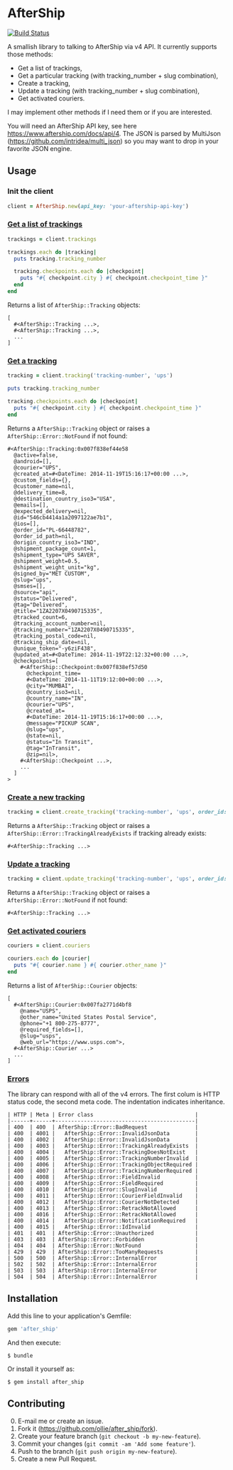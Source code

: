 # AfterShip

[![Build Status](https://travis-ci.org/ollie/after_ship.svg?branch=master)](https://travis-ci.org/ollie/after_ship)

A smallish library to talking to AfterShip via v4 API. It currently supports
those methods:

* Get a list of trackings,
* Get a particular tracking (with tracking_number + slug combination),
* Create a tracking,
* Update a tracking (with tracking_number + slug combination),
* Get activated couriers.

I may implement other methods if I need them or if you are interested.

You will need an AfterShip API key, see here https://www.aftership.com/docs/api/4.
The JSON is parsed by MultiJson (https://github.com/intridea/multi_json) so
you may want to drop in your favorite JSON engine.

## Usage

### Init the client

```ruby
client = AfterShip.new(api_key: 'your-aftership-api-key')
```

### [Get a list of trackings][trackings_url]

```ruby
trackings = client.trackings

trackings.each do |tracking|
  puts tracking.tracking_number

  tracking.checkpoints.each do |checkpoint|
    puts "#{ checkpoint.city } #{ checkpoint.checkpoint_time }"
  end
end
```

Returns a list of `AfterShip::Tracking` objects:

```
[
  #<AfterShip::Tracking ...>,
  #<AfterShip::Tracking ...>,
  ...
]
```

### [Get a tracking][tracking_url]

```ruby
tracking = client.tracking('tracking-number', 'ups')

puts tracking.tracking_number

tracking.checkpoints.each do |checkpoint|
  puts "#{ checkpoint.city } #{ checkpoint.checkpoint_time }"
end
```

Returns a `AfterShip::Tracking` object or raises a `AfterShip::Error::NotFound` if not found:

```
#<AfterShip::Tracking:0x007f838ef44e58
  @active=false,
  @android=[],
  @courier="UPS",
  @created_at=#<DateTime: 2014-11-19T15:16:17+00:00 ...>,
  @custom_fields={},
  @customer_name=nil,
  @delivery_time=8,
  @destination_country_iso3="USA",
  @emails=[],
  @expected_delivery=nil,
  @id="546cb4414a1a2097122ae7b1",
  @ios=[],
  @order_id="PL-66448782",
  @order_id_path=nil,
  @origin_country_iso3="IND",
  @shipment_package_count=1,
  @shipment_type="UPS SAVER",
  @shipment_weight=0.5,
  @shipment_weight_unit="kg",
  @signed_by="MET CUSTOM",
  @slug="ups",
  @smses=[],
  @source="api",
  @status="Delivered",
  @tag="Delivered",
  @title="1ZA2207X0490715335",
  @tracked_count=6,
  @tracking_account_number=nil,
  @tracking_number="1ZA2207X0490715335",
  @tracking_postal_code=nil,
  @tracking_ship_date=nil,
  @unique_token="-y6ziF438",
  @updated_at=#<DateTime: 2014-11-19T22:12:32+00:00 ...>,
  @checkpoints=[
    #<AfterShip::Checkpoint:0x007f838ef57d50
      @checkpoint_time=
      #<DateTime: 2014-11-11T19:12:00+00:00 ...>,
      @city="MUMBAI",
      @country_iso3=nil,
      @country_name="IN",
      @courier="UPS",
      @created_at=
      #<DateTime: 2014-11-19T15:16:17+00:00 ...>,
      @message="PICKUP SCAN",
      @slug="ups",
      @state=nil,
      @status="In Transit",
      @tag="InTransit",
      @zip=nil>,
    #<AfterShip::Checkpoint ...>,
    ...
  ]
>
```

### [Create a new tracking][create_tracking_url]

```ruby
tracking = client.create_tracking('tracking-number', 'ups', order_id: 'external-id')
```

Returns a `AfterShip::Tracking` object or raises a `AfterShip::Error::TrackingAlreadyExists`
if tracking already exists:

```
#<AfterShip::Tracking ...>
```

### [Update a tracking][update_tracking_url]

```ruby
tracking = client.update_tracking('tracking-number', 'ups', order_id: 'external-id')
```

Returns a `AfterShip::Tracking` object or raises a `AfterShip::Error::NotFound` if not found:

```
#<AfterShip::Tracking ...>
```

### [Get activated couriers][couriers_url]

```ruby
couriers = client.couriers

couriers.each do |courier|
  puts "#{ courier.name } #{ courier.other_name }"
end
```

Returns a list of `AfterShip::Courier` objects:

```
[
  #<AfterShip::Courier:0x007fa2771d4bf8
    @name="USPS",
    @other_name="United States Postal Service",
    @phone="+1 800-275-8777",
    @required_fields=[],
    @slug="usps",
    @web_url="https://www.usps.com">,
  #<AfterShip::Courier ...>
  ...
]
```

### [Errors][errors_url]

The library can respond with all of the v4 errors. The first colum is
HTTP status code, the second meta code. The indentation indicates inheritance.

```
| HTTP | Meta | Error class                                |
|------+------+--------------------------------------------|
| 400  | 400  | AfterShip::Error::BadRequest               |
| 400  | 4001 |   AfterShip::Error::InvalidJsonData        |
| 400  | 4002 |   AfterShip::Error::InvalidJsonData        |
| 400  | 4003 |   AfterShip::Error::TrackingAlreadyExists  |
| 400  | 4004 |   AfterShip::Error::TrackingDoesNotExist   |
| 400  | 4005 |   AfterShip::Error::TrackingNumberInvalid  |
| 400  | 4006 |   AfterShip::Error::TrackingObjectRequired |
| 400  | 4007 |   AfterShip::Error::TrackingNumberRequired |
| 400  | 4008 |   AfterShip::Error::FieldInvalid           |
| 400  | 4009 |   AfterShip::Error::FieldRequired          |
| 400  | 4010 |   AfterShip::Error::SlugInvalid            |
| 400  | 4011 |   AfterShip::Error::CourierFieldInvalid    |
| 400  | 4012 |   AfterShip::Error::CourierNotDetected     |
| 400  | 4013 |   AfterShip::Error::RetrackNotAllowed      |
| 400  | 4016 |   AfterShip::Error::RetrackNotAllowed      |
| 400  | 4014 |   AfterShip::Error::NotificationRequired   |
| 400  | 4015 |   AfterShip::Error::IdInvalid              |
| 401  | 401  | AfterShip::Error::Unauthorized             |
| 403  | 403  | AfterShip::Error::Forbidden                |
| 404  | 404  | AfterShip::Error::NotFound                 |
| 429  | 429  | AfterShip::Error::TooManyRequests          |
| 500  | 500  | AfterShip::Error::InternalError            |
| 502  | 502  | AfterShip::Error::InternalError            |
| 503  | 503  | AfterShip::Error::InternalError            |
| 504  | 504  | AfterShip::Error::InternalError            |
```

## Installation

Add this line to your application's Gemfile:

```ruby
gem 'after_ship'
```

And then execute:

    $ bundle

Or install it yourself as:

    $ gem install after_ship

## Contributing

0. E-mail me or create an issue.
1. Fork it (https://github.com/ollie/after_ship/fork).
2. Create your feature branch (`git checkout -b my-new-feature`).
3. Commit your changes (`git commit -am 'Add some feature'`).
4. Push to the branch (`git push origin my-new-feature`).
5. Create a new Pull Request.

[trackings_url]:       https://www.aftership.com/docs/api/4/trackings/get-trackings
[tracking_url]:        https://www.aftership.com/docs/api/4/trackings/get-trackings-slug-tracking_number
[create_tracking_url]: https://www.aftership.com/docs/api/4/trackings/post-trackings
[update_tracking_url]: https://www.aftership.com/docs/api/4/trackings/put-trackings-slug-tracking_number
[couriers_url]:        https://www.aftership.com/docs/api/4/couriers/get-couriers
[errors_url]:          https://www.aftership.com/docs/api/4/errors
